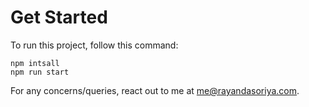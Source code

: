 # Get Started
To run this project, follow this command:
```
npm intsall
npm run start
```

For any concerns/queries, react out to me at me@rayandasoriya.com.
